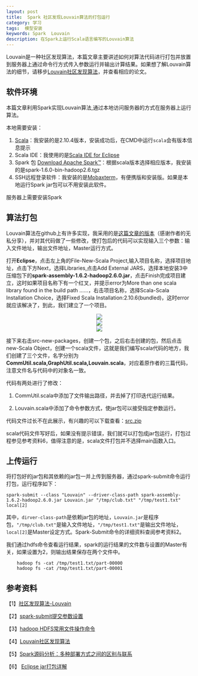```yaml
---
layout: post
title:  Spark 社区发现Louvain算法的打包运行
category: 学习
tags:  模型安装	        
keywords: Spark  Louvain
description: 在Spark上运行Scala语言编写的Louvain算法
---
```


Louvain是一种社区发现算法，本篇文章主要讲述如何对算法代码进行打包并放置到服务器上通过命令行方式传入参数运行并输出计算结果。如果想了解Louvain算法的细节，请移步[Louvain社区发现算法](http://www.ithao123.cn/content-6027541.html)，并查看相应的论文。

## 软件环境

本篇文章利用Spark实现Louvain算法,通过本地访问服务器的方式在服务器上运行算法。

本地需要安装：

1. [Scala](http://www.scala-lang.org/)：我安装的是2.10.4版本，安装成功后，在CMD中运行`scala`会有版本信息提示
2. Scala IDE：我使用的是[Scala IDE for Eclipse](http://scala-ide.org/)
3. Spark 包 [Download Apache Spark™](http://spark.apache.org/downloads.html)：根据scala版本选择相应版本，我安装的是spark-1.6.0-bin-hadoop2.6.tgz
4. SSH远程登录软件：我安装的是[Mobaxterm](http://mobaxterm.mobatek.net/download-home-edition.html)，有便携版和安装版。如果是本地运行Spark jar包可以不用安装此软件。

服务器上需要安装Spark
 
## 算法打包

Louvain算法在github上有许多实现，我采用的是[这篇文章的版本](http://www.jianshu.com/p/4ebe42dfa8ec)（感谢作者的无私分享），并对其代码做了一些修改，使打包后的代码可以实现输入三个参数：输入文件地址，输出文件地址，Master运行方式。

打开**Eclipse**，点击左上角的File-New-Scala Project,输入项目名称，选择项目地址，点击下方Next，选择Libraries,点击Add External JARS，选择本地安装3中压缩包下的**spark-assembly-1.6.2-hadoop2.6.0.jar**，点击Finish完成项目建立，这时如果项目名称下有一个红叉，并提示error为More than one scala library found in the build path ……，右击项目名称，选择Scala-Scala Installation Choice，选择Fixed Scala Installation:2.10.6(bundled)，这时error就应该解决了，到此，我们建立了一个项目。


<div align="center"><img src="http://7xo51k.com1.z0.glb.clouddn.com/louvain-Spark-jar%E5%8C%85%E9%80%89%E6%8B%A9jpg.jpg"  ></div>

<div align="center"><img src="http://7xo51k.com1.z0.glb.clouddn.com/louvain-sparkscala-vision.jpg"  ></div>

<div align="center"><img src="http://7xo51k.com1.z0.glb.clouddn.com/louvain-sparkscala-vision2.jpg"  ></div>

接下来右击src-new-packages，创建一个包，之后右击创建的包，然后点击new-Scala Object，创建一个scala文件，这就是我们编写scala代码的地方，我们创建了三个文件，名字分别为**CommUtil.scala,GraphUtil.scala,Louvain.scala**，对应着原作者的三篇代码，注意文件名与代码中的对象名一致。

代码有两处进行了修改：

1. CommUtil.scala中添加了文件输出路径，并去掉了打印迭代运行结果。

2. Louvain.scala中添加了命令参数方式，使jar包可以接受指定参数运行。

代码文件过长不在此展示，有兴趣的可以下载查看：[src.zip]({{site.url}}/assets/src.zip)

scala代码文件写好后，如果没有提示错误，我们就可以打包成jar包运行，打包过程参见参考资料6，值得注意的是，scala文件打包并不选择main函数入口。

## 上传运行

将打包好的jar包和其依赖的jar包一并上传到服务器，通过spark-submit命令运行打包，运行程序如下：

    spark-submit --class "Louvain" --driver-class-path spark-assembly-1.6.2-hadoop2.6.0.jar Louvain.jar "/tmp/club.txt" "/tmp/test1.txt" local[2]

其中，`dirver-class-path`是依赖jar包的地址，`Louvain.jar`是程序包，`"/tmp/club.txt"`是输入文件地址，`"/tmp/test1.txt"`是输出文件地址，`local[2]`是Master设定方式。Spark-Submit命令的详细资料查阅参考资料2。

我们通过hdfs命令查看运行结果，spark的运行结果的文件数与设置的Master有关，如果设置为2，则输出结果保存在两个文件中。

        hadoop fs -cat /tmp/test1.txt/part-00000
        hadoop fs -cat /tmp/test1.txt/part-00001

## 参考资料

【1】[社区发现算法-Louvain](http://www.jianshu.com/p/4ebe42dfa8ec)

【2】[spark-submit提交参数设置](http://www.cnblogs.com/gnool/p/5643595.html)

【3】[hadoop HDFS常用文件操作命令](https://segmentfault.com/a/1190000002672666)

【4】[Louvain社区发现算法](http://www.mamicode.com/info-detail-400396.html)

【5】[Spark源码分析：多种部署方式之间的区别与联系](http://www.tuicool.com/articles/jAZZZf/)

【6】 [Eclipse jar打包详解](http://jingyan.baidu.com/article/219f4bf7d0ef87de442d3820.html)
